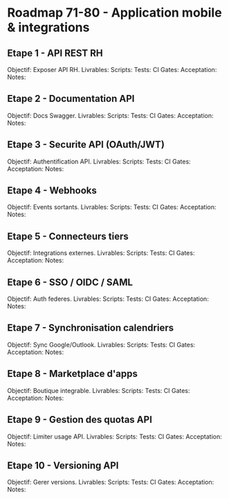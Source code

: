 # Roadmap 71-80 - Application mobile & integrations

## Etape 1 - API REST RH
Objectif: Exposer API RH.
Livrables:
Scripts:
Tests:
CI Gates:
Acceptation:
Notes:

## Etape 2 - Documentation API
Objectif: Docs Swagger.
Livrables:
Scripts:
Tests:
CI Gates:
Acceptation:
Notes:

## Etape 3 - Securite API (OAuth/JWT)
Objectif: Authentification API.
Livrables:
Scripts:
Tests:
CI Gates:
Acceptation:
Notes:

## Etape 4 - Webhooks
Objectif: Events sortants.
Livrables:
Scripts:
Tests:
CI Gates:
Acceptation:
Notes:

## Etape 5 - Connecteurs tiers
Objectif: Integrations externes.
Livrables:
Scripts:
Tests:
CI Gates:
Acceptation:
Notes:

## Etape 6 - SSO / OIDC / SAML
Objectif: Auth federes.
Livrables:
Scripts:
Tests:
CI Gates:
Acceptation:
Notes:

## Etape 7 - Synchronisation calendriers
Objectif: Sync Google/Outlook.
Livrables:
Scripts:
Tests:
CI Gates:
Acceptation:
Notes:

## Etape 8 - Marketplace d'apps
Objectif: Boutique integrable.
Livrables:
Scripts:
Tests:
CI Gates:
Acceptation:
Notes:

## Etape 9 - Gestion des quotas API
Objectif: Limiter usage API.
Livrables:
Scripts:
Tests:
CI Gates:
Acceptation:
Notes:

## Etape 10 - Versioning API
Objectif: Gerer versions.
Livrables:
Scripts:
Tests:
CI Gates:
Acceptation:
Notes:
